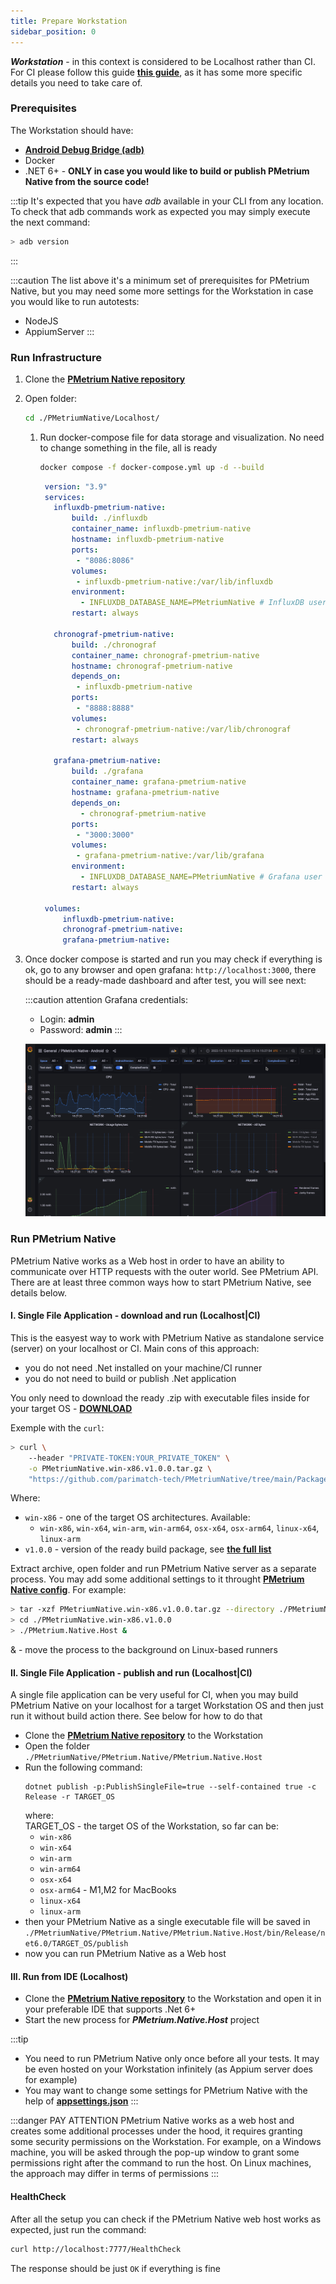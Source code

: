 ```yaml
---
title: Prepare Workstation
sidebar_position: 0
---
```


***Workstation*** - in this context is considered to be Localhost rather than CI. For CI please follow this guide **[this guide](./03-run-ci.md)**, as it has some more specific details you need to take care of.

### Prerequisites

The Workstation should have:

- **[Android Debug Bridge (adb)](https://developer.android.com/studio/releases/platform-tools)**
- Docker
- .NET 6+ - **ONLY in case you would like to build or publish PMetrium Native from the source code!**

:::tip
It's expected that you have *adb* available in your CLI from any location. To check that adb commands work as expected you may simply execute the next command:
``` bash
> adb version
```
:::

:::caution
The list above it's a minimum set of prerequisites for PMetrium Native, but you may need some more settings for the Workstation in case you would like to run autotests:
- NodeJS
- AppiumServer
:::

### Run Infrastructure

1. Clone the **[PMetrium Native repository](https://github.com/parimatch-tech/PMetriumNative.git)**
2. Open folder: 
    ``` bash
    cd ./PMetriumNative/Localhost/
    ```

   1. Run docker-compose file for data storage and visualization. No need to change something in the file, all is ready 

       ``` bash
       docker compose -f docker-compose.yml up -d --build
       ```

      ``` yaml title=docker-compose.yml
       version: "3.9"
       services:
         influxdb-pmetrium-native:
             build: ./influxdb
             container_name: influxdb-pmetrium-native
             hostname: influxdb-pmetrium-native
             ports:
              - "8086:8086"
             volumes:
              - influxdb-pmetrium-native:/var/lib/influxdb
             environment:
               - INFLUXDB_DATABASE_NAME=PMetriumNative # InfluxDB user login: admin, password: admin
             restart: always
      
         chronograf-pmetrium-native:
             build: ./chronograf
             container_name: chronograf-pmetrium-native
             hostname: chronograf-pmetrium-native
             depends_on:
              - influxdb-pmetrium-native
             ports:
              - "8888:8888"
             volumes:
              - chronograf-pmetrium-native:/var/lib/chronograf
             restart: always
           
         grafana-pmetrium-native:
             build: ./grafana
             container_name: grafana-pmetrium-native
             hostname: grafana-pmetrium-native
             depends_on:
               - chronograf-pmetrium-native
             ports:
              - "3000:3000"
             volumes:
              - grafana-pmetrium-native:/var/lib/grafana
             environment:
               - INFLUXDB_DATABASE_NAME=PMetriumNative # Grafana user login: admin, password: admin
             restart: always
      
       volumes:
           influxdb-pmetrium-native: 
           chronograf-pmetrium-native:
           grafana-pmetrium-native: 
      ```
3. Once docker compose is started and run you may check if everything is ok, go to any browser and open grafana: `http://localhost:3000`, there should be a ready-made dashboard and after test, you will see next:

    :::caution attention
    Grafana credentials:
    - Login: **admin**
    - Password: **admin**
    :::
 
    ![image](./00-prepare-workstation/dashboard.jpg)

### Run PMetrium Native

PMetrium Native works as a Web host in order to have an ability to communicate over HTTP requests with the outer world. See PMetrium API. There are at least three common ways how to start PMetrium Native, see details below.

#### I. Single File Application - download and run (Localhost|CI)
This is the easyest way to work with PMetrium Native as standalone service (server) on your localhost or CI.
Main cons of this approach:
- you do not need .Net installed on your machine/CI runner
- you do not need to build or publish .Net application 

You only need to download the ready .zip with executable files inside for your target OS - **[DOWNLOAD](https://github.com/parimatch-tech/PMetriumNative/tree/main/PackageRegistry)** 

Exemple with the `curl`:
```bash
> curl \
    --header "PRIVATE-TOKEN:YOUR_PRIVATE_TOKEN" \
    -o PMetriumNative.win-x86.v1.0.0.tar.gz \
    "https://github.com/parimatch-tech/PMetriumNative/tree/main/PackageRegistry/PMetriumNative.win-x86.v1.0.0.tar.gz"
```

Where:
- `win-x86` - one of the target OS architectures. Available: 
    - `win-x86`, `win-x64`, `win-arm`, `win-arm64`, `osx-x64`, `osx-arm64`, `linux-x64`, `linux-arm`
- `v1.0.0` - version of the ready build package, see **[the full list](ttps://github.com/parimatch-tech/PMetriumNative/tree/main/PackageRegistry)**

Extract archive, open folder and run PMetrium Native server as a separate process. You may add some additional settings to it throught **[PMetrium Native config](../architecture/03-development/03-pmetrium-config.md)**. For example:
	
```bash
> tar -xzf PMetriumNative.win-x86.v1.0.0.tar.gz --directory ./PMetriumNative.win-x86.v1.0.0
> cd ./PMetriumNative.win-x86.v1.0.0
> ./PMetrium.Native.Host &
```
& - move the process to the background on Linux-based runners

#### II. Single File Application - publish and run (Localhost|CI)
A single file application can be very useful for CI, when you may build PMetrium Native on your localhost for a target Workstation OS and then just run it without build action there. See below for how to do that

- Clone the **[PMetrium Native repository](https://github.com/parimatch-tech/PMetriumNative.git)** to the Workstation
- Open the folder <br/> 
	`./PMetriumNative/PMetrium.Native/PMetrium.Native.Host` 
- Run the following command: <br/>
  ```
  dotnet publish -p:PublishSingleFile=true --self-contained true -c Release -r TARGET_OS
  ```
  where: <br/> 
  TARGET_OS - the target OS of the Workstation, so far can be:
	- `win-x86`
	- `win-x64`
	- `win-arm`
	- `win-arm64`
	- `osx-x64`
	- `osx-arm64` - M1,M2 for MacBooks
	- `linux-x64`
	- `linux-arm`
 - then your PMetrium Native as a single executable file will be saved in <br/> `./PMetriumNative/PMetrium.Native/PMetrium.Native.Host/bin/Release/net6.0/TARGET_OS/publish`
 - now you can run PMetrium Native as a Web host

#### III. Run from IDE (Localhost)

- Clone the **[PMetrium Native repository](https://github.com/parimatch-tech/PMetriumNative.git)** to the Workstation and open it in your preferable IDE that supports .Net 6+
- Start the new process for ***PMetrium.Native.Host*** project

:::tip
- You need to run PMetrium Native only once before all your tests. It may be even hosted on your Workstation infinitely (as Appium server does for example)
- You may want to change some settings for PMetrium Native with the help of **[appsettings.json](../architecture/03-development/03-pmetrium-config.md)**
:::

:::danger PAY ATTENTION
PMetrium Native works as a web host and creates some additional processes under the hood, it requires granting some security permissions on the Workstation. For example, on a Windows machine, you will be asked through the pop-up window to grant some permissions right after the command to run the host. On Linux machines, the approach may differ in terms of permissions
:::

#### HealthCheck

After all the setup you can check if the PMetrium Native web host works as expected, just run the command:
```bash
curl http://localhost:7777/HealthCheck
```

The response should be just `OK` if everything is fine